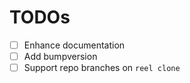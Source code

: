 # TODOs

- [ ] Enhance documentation
- [ ] Add bumpversion
- [ ] Support repo branches on `reel clone`
